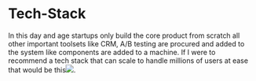 # Tech-Stack

In this day and age startups only build the core product from scratch all other important toolsets like CRM, A/B testing are procured and added to the system like components are added to a machine. If I were to recommend a tech stack that can scale to handle millions of users at ease that would be this![](https://app.lucidchart.com/documents/view/ff4ebef5-7eee-4c7f-b2ca-e0cc6527b1dd/0_0).
